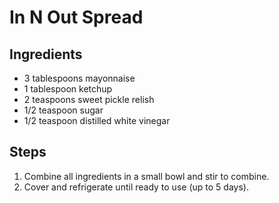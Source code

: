 # In N Out Spread

## Ingredients
- 3 tablespoons mayonnaise
- 1 tablespoon ketchup
- 2 teaspoons sweet pickle relish
- 1/2 teaspoon sugar
- 1/2 teaspoon distilled white vinegar

## Steps
1. Combine all ingredients in a small bowl and stir to combine.
2. Cover and refrigerate until ready to use (up to 5 days).